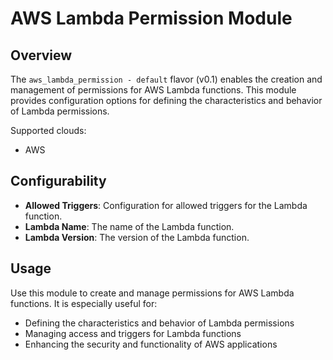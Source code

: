 # AWS Lambda Permission Module

## Overview

The `aws_lambda_permission - default` flavor (v0.1) enables the creation and management of permissions for AWS Lambda functions. This module provides configuration options for defining the characteristics and behavior of Lambda permissions.

Supported clouds:
- AWS

## Configurability

- **Allowed Triggers**: Configuration for allowed triggers for the Lambda function.
- **Lambda Name**: The name of the Lambda function.
- **Lambda Version**: The version of the Lambda function.

## Usage

Use this module to create and manage permissions for AWS Lambda functions. It is especially useful for:

- Defining the characteristics and behavior of Lambda permissions
- Managing access and triggers for Lambda functions
- Enhancing the security and functionality of AWS applications
